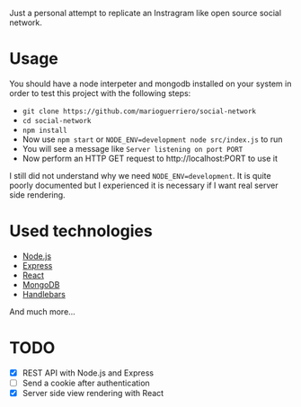 Just a personal attempt to replicate an Instragram like open source social network.

# Usage
You should have a node interpeter and mongodb installed on your system in order to test this project with the following steps:
* `git clone https://github.com/marioguerriero/social-network`
* `cd social-network`
* `npm install`
* Now use `npm start` or `NODE_ENV=development node src/index.js` to run
* You will see a message like `Server listening on port PORT`
* Now perform an HTTP GET request to http://localhost:PORT to use it

I still did not understand why we need `NODE_ENV=development`. It is quite poorly documented but I experienced it is necessary if I want real server side rendering.

# Used technologies
* [Node.js](https://nodejs.org/)
* [Express](expressjs.com/)
* [React](https://facebook.github.io/react/)
* [MongoDB](https://www.mongodb.org/)
* [Handlebars](http://handlebarsjs.com/)

And much more...

# TODO
* [x] REST API with Node.js and Express
* [ ] Send a cookie after authentication
* [x] Server side view rendering with React
